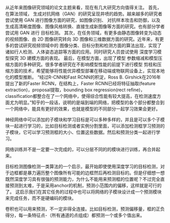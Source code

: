 从近年来图像研究领域的论文主题来看，现在有几大研究方向值得关注。
首先，在算法领域， 生成对抗网络（GAN）的研究呈现井喷的趋势。越来越多的研究者尝试使用 GAN 进行图像方面的研究，如图像识别、 对抗样本攻击和防御，以及生成高清晰度图像、图像风格转换、直接生成新图像等方面的研究。也有部分学者尝试用 GAN 进行 目标检测。
其次，在任务领域，有更多由静态图像转变为动态的视频图像、由 2D 图像研究转向 3D 图像和三维数据方面的研究。近年来，有更多的尝试研究视频领域中的 图像分类、目标分割和检测方面的算法出现，实现了诸如行人检测、人体姿态追踪等方面的应用。同时研究人员尝试使用 深度学习模型探究 3D 建模方面的表现。
最后，在模型方面，出现了模型 参数缩减和模型压缩方面的多种研究。很多学者研究在不影响模型性能的前提下进行模型 剪枝和压缩方面的技术，希望能够将性能优异模型部署在移动端或物联网设备上，实现本地化的模型推断。
“经过R-CNN和Fast RCNN的积淀，Ross B. Girshick在2016年提出了新的Faster RCNN，在结构上，Faster RCNN已经将特征抽取(feature extraction)，proposal提取，bounding box regression(rect refine)，classification都整合在了一个网络中，使得综合性能有较大提高，在检测速度方面尤为明显。”知乎的一段话，说明的是端到端的网络，把模型的各个部分都整合到一个网络中，能具有更好的效果，也就是模型的不同部分一起学习效果会更好。

神经网络中可以添加的子模块和学习目标是可以多种多样的，并且是可以多个子模块一起进行学习的，比如目标检测或者实例分割里面，可以添加检测框学习预测的子模块，它可以学习预测框的大小、位置这些数据。然后和预测分类一起进行学习。

网络训练并不是一定要一次完成的，可以分层不同的的模块进行训练，再合并起来。

目标检测图像检测一类算法的一个启示，最开始即使使用深度学习的目标检测，对于边框都是暴力遍历整个图像所有可能的边框然后再检测目标的。但是仔细想一想既然深度学习具有很强的预测能力，为什么不能用来预测框的位置呢？不过完全直接预测到太难，于是采用anchor的机制，预测小范围内的偏移，这样就是可行的了。
这启示我们在其它任务的过程中也可以将网络的子模块设计成一个预测模块来完成任务，而不是硬编码的模块。

卷积也可以用来预测，不一定非得全连接。比如目标检测，预测偏移量，框的正负得分，每一条特征点-（所有通道的点组成）都预测一个或多个值出来。